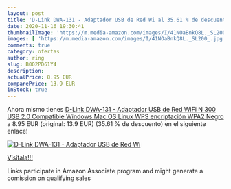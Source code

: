 ```yaml
---
layout: post
title: 'D-Link DWA-131 - Adaptador USB de Red Wi al 35.61 % de descuento'
date: 2020-11-16 19:30:41
thumbnailImage: 'https://m.media-amazon.com/images/I/41NOaBnkQ8L._SL200_.jpg'
images: [ 'https://m.media-amazon.com/images/I/41NOaBnkQ8L._SL200_.jpg' ]
comments: true
category: ofertas
author: ring
slug: B002PD61Y4
description:
actualPrice: 8.95 EUR
comparePrice: 13.9 EUR
inStock: true
---
```


Ahora mismo tienes [D-Link DWA-131 - Adaptador USB de Red WiFi  N 300  USB 2.0  Compatible Windows  Mac OS  Linux  WPS  encriptación WPA2  Negro](https://www.amazon.es/dp/B002PD61Y4/?tag=tolees-21) a 8.95 EUR (original: 13.9 EUR) (35.61 %  de descuento) en el siguiente enlace!

[![D-Link DWA-131 - Adaptador USB de Red Wi](https://m.media-amazon.com/images/I/41NOaBnkQ8L._SL200_.jpg)](https://www.amazon.es/dp/B002PD61Y4/?tag=tolees-21)

[Visítala!!!](https://www.amazon.es/dp/B002PD61Y4/?tag=tolees-21)

Links participate in Amazon Associate program and might generate a comission on qualifying sales
